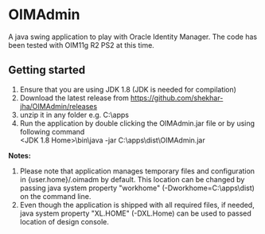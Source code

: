 OIMAdmin
========

A java swing application to play with Oracle Identity Manager. The code has been tested with OIM11g R2 PS2 at this time.

Getting started
---------------

1. Ensure that you are using JDK 1.8 (JDK is needed for compilation)
2. Download the latest release from https://github.com/shekhar-jha/OIMAdmin/releases
3. unzip it in any folder e.g. C:\apps
4. Run the application by double clicking the OIMAdmin.jar file or by using following command<br/>
&lt;JDK 1.8 Home&gt;\bin\java -jar C:\apps\dist\OIMAdmin.jar

**Notes:**
1. Please note that application manages temporary files and configuration in {user.home}/.oimadm by default.
This location can be changed by passing java system property "workhome" (-Dworkhome=C:\apps\dist) on the command line.
2. Even though the application is shipped with all required files, if needed, java system property
"XL.HOME" (-DXL.Home) can be used to passed location of design console.


